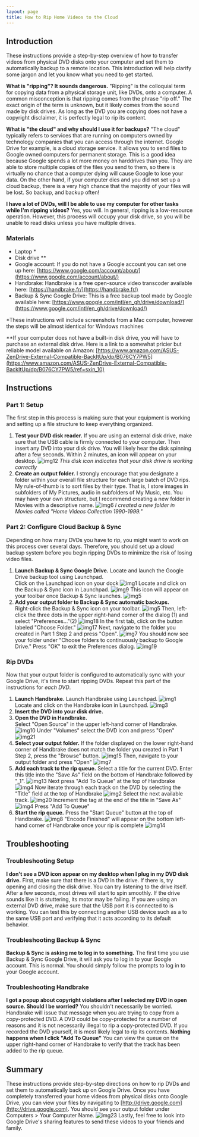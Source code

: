 ```yaml
---
layout: page
title: How to Rip Home Videos to the Cloud
---
```


## Introduction

These instructions provide a step-by-step overview of how to transfer videos from physical DVD disks onto your computer and set them to automatically backup to a remote location. This introduction will help clarify some jargon and let you know what you need to get started.

**What is "ripping"? It sounds dangerous.** "Ripping" is the colloquial term for copying data from a physical storage unit, like DVDs, onto a computer. A common misconception is that ripping comes from the phrase "rip off." The exact origin of the term is unknown, but it likely comes from the sound made by disk drives. As long as the DVD you are copying does not have a copyright disclaimer, it is perfectly legal to rip its content.

**What is "the cloud" and why should I use it for backups?** "The cloud" typically refers to services that are running on computers owned by technology companies that you can access through the internet. Google Drive for example, is a cloud storage service. It allows you to send files to Google owned computers for permanent storage. This is a good idea because Google spends a lot more money on harddrives than you. They are able to store multiple copies of the files you send to them, so there is virtually no chance that a computer dying will cause Google to lose your data. On the other hand, if your computer dies and you did not set up a cloud backup, there is a very high chance that the majority of your files will be lost. So backup, and backup often!

**I have a lot of DVDs, will I be able to use my computer for other tasks while I'm ripping videos?** Yes, you will. In general, ripping is a low-resource operation. However, this process will occupy your disk drive, so you will be unable to read disks unless you have multiple drives.


### Materials

* Laptop \*
* Disk drive \*\*
* Google account: If you do not have a Google account you can set one up here: [https://www.google.com/account/about/](https://www.google.com/account/about/)
* Handbrake: Handbrake is a free open-source video transcoder available here: [https://handbrake.fr/](https://handbrake.fr/)
* Backup & Sync Google Drive: This is a free backup tool made by Google available here: [https://www.google.com/intl/en_gh/drive/download/](https://www.google.com/intl/en_gh/drive/download/)


\*These instructions will include screenshots from a Mac computer, however the steps will be almost identical for Windows machines


\*\*If your computer does not have a built-in disk drive, you will have to purchase an external disk drive. Here is a link to a somewhat pricier but reliable model available on Amazon: [https://www.amazon.com/ASUS-ZenDrive-External-Compatible-BackItUp/dp/B076CY7PW5](https://www.amazon.com/ASUS-ZenDrive-External-Compatible-BackItUp/dp/B076CY7PW5/ref=sxin_10)

## Instructions
### Part 1: Setup
The first step in this process is making sure that your equipment is working and setting up a file structure to keep everything organized.

1. **Test your DVD disk reader.** If you are using an external disk drive, make sure that the USB cable is firmly connected to your computer. Then insert any DVD into your disk drive. You will likely hear the disk spinning after a few seconds. Within 2 minutes, an icon will appear on your desktop.
![img12](images/image12.png)
*This disk icon indicates that your disk drive is working correctly*
2. **Create an output folder.** I strongly encourage that you designate a folder within your overall file structure for each large batch of DVD rips. My rule-of-thumb is to sort files by their type. That is, I store images in subfolders of My Pictures, audio in subfolders of My Music, etc. You may have your own structure, but I recommend creating a new folder in Movies with a descriptive name.
![img6](images/image6.png)
*I created a new folder in Movies called "Home Videos Collection 1990-1999."*

### Part 2: Configure Cloud Backup & Sync
Depending on how many DVDs you have to rip, you might want to work on this process over several days. Therefore, you should set up a cloud backup system before you begin ripping DVDs to minimize the risk of losing video files.
1. **Launch Backup & Sync Google Drive.**
Locate and launch the Google Drive backup tool using Launchpad.\
Click on the Launchpad icon on your dock
![img1](images/image1.png)
Locate and click on the Backup & Sync icon in Launchpad.
![img9](images/image9.png)
This icon will appear on your toolbar once Backup & Sync launches.
![img5](images/image5.png)
2. **Add your output folder to Backup & Sync automatic backups.**\
Right-click the Backup & Sync icon on your toolbar.
![img5](images/image5.png)
Then, left-click the three dots in the upper right-hand corner of the dialog (1) and select "Preferences..."(2)
![img18](images/image18.png)
In the first tab, click on the button labeled "Choose Folder."
![img17](images/image17.png)
Next, navigate to the folder you created in Part 1 Step 2 and press "Open".
![img7](images/image7.png)
You should now see your folder under "Choose folders to continuously backup to Google Drive." Press "OK" to exit the Preferences dialog.
![img19](images/image19.png)

### Rip DVDs
Now that your output folder is configured to automatically sync with your Google Drive, it's time to start ripping DVDs. Repeat this part of the instructions for *each DVD*.
1. **Launch Handbrake.** Launch Handbrake using Launchpad.
![img1](images/image1.png)
Locate and click on the Handbrake icon in Launchpad.
![img3](images/image3.png)
2. **Insert the DVD into your disk drive.**
3. **Open the DVD in Handbrake.**\
Select "Open Source" in the upper left-hand corner of Handbrake.
![img10](images/image10.png)
Under "Volumes" select the DVD icon and press "Open"
![img21](images/image21.png)
4. **Select your output folder.**
If the folder displayed on the lower right-hand corner of Handbrake does not match the folder you created in Part 1 Step 2, press the "Browse" button.
![img15](images/image15.png)
Then, navigate to your output folder and press "Open"
![img7](images/image7.png)
5. **Add each track to the rip queue.**
Select a title for the current DVD. Enter this title into the "Save As" field on the bottom of Handbrake followed by "\_1".
![img13](images/image13.png)
Next press "Add To Queue" at the top of Handbrake
![img4](images/image4.png)
Now iterate through each track on the DVD by selecting the "Title" field at the top of Handbrake
![img2](images/image2.png)
Select the next available track.
![img20](images/image20.png)
Increment the tag at the end of the title in "Save As"
![img4](images/image4.png)
Press "Add To Queue"
6. **Start the rip queue.**
Press the "Start Queue" button at the top of Handbrake.
![img8](images/image8.png)
"Encode Finished" will appear on the bottom left-hand corner of Handbrake once your rip is complete
![img14](images/image14.png)


## Troubleshooting
### Troubleshooting Setup
**I don't see a DVD icon appear on my desktop when I plug in my DVD disk drive.** First, make sure that there is a DVD in the drive. If there is, try opening and closing the disk drive. You can try listening to the drive itself. After a few seconds, most drives will start to spin smoothly. If the drive sounds like it is stuttering, its motor may be failing. If you are using an external DVD drive, make sure that the USB port it is connected to is working. You can test this by connecting another USB device such as a to the same USB port and verifying that it acts according to its default behavior.
### Troubleshooting Backup & Sync
**Backup & Sync is asking me to log in to something.** The first time you use Backup & Sync Google Drive, it will ask you to log in to your Google account. This is normal. You should simply follow the prompts to log in to your Google account.
### Troubleshooting Handbrake
**I got a popup about copyright violations after I selected my DVD in open source. Should I be worried?** You shouldn't necessarily be worried. Handbrake will issue that message when you are trying to copy from a copy-protected DVD. A DVD could be copy-protected for a number of reasons and it is not necessarily illegal to rip a copy-protected DVD. If you recorded the DVD yourself, it is most likely legal to rip its contents.
**Nothing happens when I click "Add To Queue"** You can view the queue on the upper right-hand corner of Handbrake to verify that the track has been added to the rip queue.
## Summary
These instructions provide step-by-step directions on how to rip DVDs and set them to automatically back up on Google Drive. Once you have completely transferred your home videos from physical disks onto Google Drive, you can view your files by navigating to [http://drive.google.com](http://drive.google.com). You should see your output folder under Computers \> Your Computer Name.
![img23](images/image23.png)
Lastly, feel free to look into Google Drive's sharing features to send these videos to your friends and family. 
